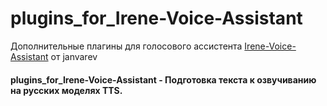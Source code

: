 # plugins_for_Irene-Voice-Assistant
Дополнительные плагины для голосового ассистента [Irene-Voice-Assistant](https://github.com/janvarev/Irene-Voice-Assistant) от janvarev

#### plugins_for_Irene-Voice-Assistant - Подготовка текста к озвучиванию на русских моделях TTS.